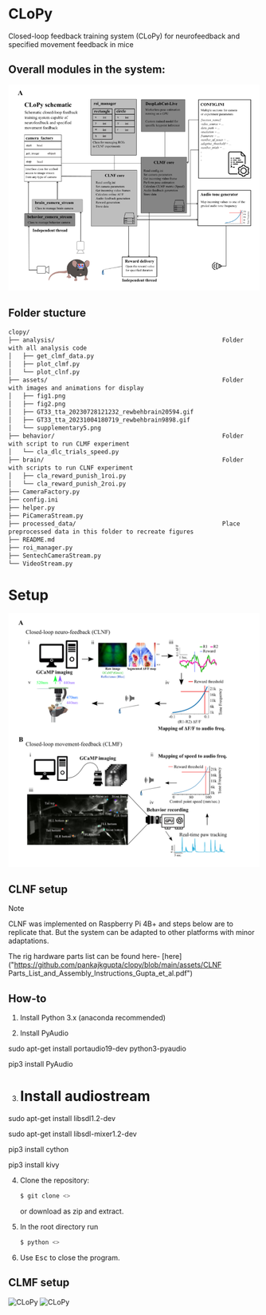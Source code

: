 # CLoPy
Closed-loop feedback training system (CLoPy) for neurofeedback and specified movement feedback in mice

## Overall modules in the system:

![CLoPy](https://github.com/pankajkgupta/clopy/blob/main/assets/fig1.png?raw=true)


## Folder stucture
```
clopy/
├── analysis/                                               Folder with all analysis code
│   ├── get_clmf_data.py
│   ├── plot_clmf.py
│   └── plot_clnf.py
├── assets/                                                 Folder with images and animations for display
│   ├── fig1.png
│   ├── fig2.png
│   ├── GT33_tta_20230728121232_rewbehbrain20594.gif
│   ├── GT33_tta_20231004180719_rewbehbrain9898.gif
│   └── supplementary5.png
├── behavior/                                               Folder with script to run CLMF experiment
│   └── cla_dlc_trials_speed.py
├── brain/                                                  Folder with scripts to run CLNF experiment
│   ├── cla_reward_punish_1roi.py
│   └── cla_reward_punish_2roi.py
├── CameraFactory.py
├── config.ini
├── helper.py
├── PiCameraStream.py
├── processed_data/                                         Place preprocessed data in this folder to recreate figures
├── README.md
├── roi_manager.py
├── SentechCameraStream.py
└── VideoStream.py
```


# Setup

![CLoPy](https://github.com/pankajkgupta/clopy/blob/main/assets/fig2.png?raw=true)



## CLNF setup

> [!NOTE]
> CLNF was implemented on Raspberry Pi 4B+ and steps below are to replicate that. 
> But the system can be adapted to other platforms with minor adaptations.

The rig hardware parts list can be found here- 
[here]("https://github.com/pankajkgupta/clopy/blob/main/assets/CLNF Parts_List_and_Assembly_Instructions_Gupta_et_al.pdf")

How-to
---------------------------

1. Install Python 3.x (anaconda recommended)

2. Install PyAudio

sudo apt-get install portaudio19-dev python3-pyaudio

pip3 install PyAudio

3. # Install audiostream
sudo apt-get install libsdl1.2-dev

sudo apt-get install libsdl-mixer1.2-dev

pip3 install cython

pip3 install kivy

4. Clone the repository:

   ```bash
   $ git clone <>
   ```

   or download as zip and extract.

5. In the root directory run

   ```bash
   $ python <>
   ```

6. Use <kbd>Esc</kbd> to close the program.

## CLMF setup

![CLoPy](https://github.com/pankajkgupta/clopy/blob/main/assets/GT33_tta_20230728121232_rewbehbrain20594.gif?raw=true)
![CLoPy](https://github.com/pankajkgupta/clopy/blob/main/assets/GT33_tta_20231004180719_rewbehbrain9898.gif?raw=true)
